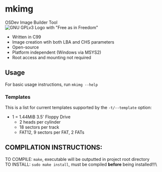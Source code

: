# mkimg
OSDev Image Builder Tool\
![GNU GPLv3 Logo with "Free as in Freedom"](https://www.gnu.org/graphics/gplv3-with-text-136x68.png)
<br>
- Written in C99
- Image creation wtih both LBA and CHS parameters
- Open-source
- Platform independent (Windows via MSYS2)
- Root access and mounting not required

 
## Usage
For basic usage instructions, run `mkimg --help`<br>
### Templates
This is a list for current templates supported by the `-t/--template` option:
- 1 = 1.44MiB 3.5' Floppy Drive
    - 2 heads per cylinder
    - 18 sectors per track
    - FAT12, 9 sectors per FAT, 2 FATs


## COMPILATION INSTRUCTIONS:
TO COMPILE: `make`, executable will be outputted in project root directory\
TO INSTALL: `sudo make install`, must be compiled **before** being installed!!!\
